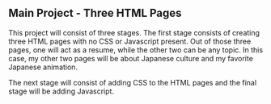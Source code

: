 Main Project - Three HTML Pages
------------------------------------------
This project will consist of three stages. The first stage consists of creating three HTML pages with no CSS or Javascript present. Out of those three pages, one will act as a resume, while the other two can be any topic. In this case, my other two pages will be about Japanese culture and my favorite Japanese animation.

The next stage will consist of adding CSS to the HTML pages and the final stage will be adding Javascript. 